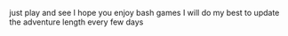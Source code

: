just play and see I hope you enjoy bash games
I will do my best to update the adventure length every few days 
